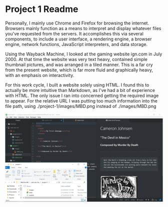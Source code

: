 # Project 1 Readme

Personally, I mainly use Chrome and Firefox for browsing the internet.
Browsers mainly function as a means to interpret and display whatever files
you've requested from the servers. It accomplishes this via several components,
to include a user interface, a rendering engine, a browser engine, network functions,
JavaScript interpreters, and data storage.

Using the Wayback Machine, I looked at the gaming website ign.com in July 2000.
At that time the website was very text heavy, contained simple thumbnail pictures,
and was arranged in a tiled manner.  This is a far cry from the present website, which is far more fluid and graphically heavy, with an emphasis on interactivity.

For this work cycle, I built a website solely using HTML.  I found this to actually be more intuitive than Markdown, as I've had a bit of experience with HTML.  The only issue I ran into concerned getting the required image to appear.  For the relative URL I was putting too much information into the file path, using ./project-1/images/MBD.png instead of ./images/MBD.png

![Image of Project 1](./images/Project1.png)
